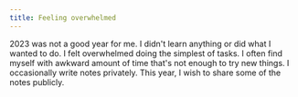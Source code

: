 ```yaml
---
title: Feeling overwhelmed
---
```

2023 was not a good year for me. I didn't learn anything or did what I wanted to do. I felt overwhelmed doing the simplest of tasks. I often find myself with awkward amount of time that's not enough to try new things. 
I occasionally write notes privately. This year, I wish to share some of the notes publicly. 
